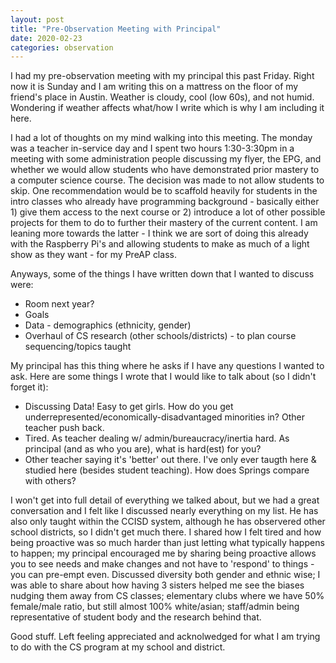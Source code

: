 ```yaml
---
layout: post
title: "Pre-Observation Meeting with Principal"
date: 2020-02-23
categories: observation
---
```


I had my pre-observation meeting with my principal this past Friday. Right now it is Sunday and I am writing this on a mattress on the floor of my friend's place in Austin. Weather is cloudy, cool (low 60s), and not humid. Wondering if weather affects what/how I write which is why I am including it here.

I had a lot of thoughts on my mind walking into this meeting. The monday was a teacher in-service day and I spent two hours 1:30-3:30pm in a meeting with some administration people discussing my flyer, the EPG, and whether we would allow students who have demonstrated prior mastery to a computer science course. The decision was made to not allow students to skip. One recommendation would be to scaffold heavily for students in the intro classes who already have programming background - basically either 1) give them access to the next course or 2) introduce a lot of other possible projects for them to do to further their mastery of the current content. I am leaning more towards the latter - I think we are sort of doing this already with the Raspberry Pi's and allowing students to make as much of a light show as they want - for my PreAP class. 

Anyways, some of the things I have written down that I wanted to discuss were:
- Room next year?
- Goals
- Data - demographics (ethnicity, gender)
- Overhaul of CS research (other schools/districts) - to plan course sequencing/topics taught

My principal has this thing where he asks if I have any questions I wanted to ask. Here are some things I wrote that I would like to talk about (so I didn't forget it):
- Discussing Data! Easy to get girls. How do you get underrepresented/economically-disadvantaged minorities in? Other teacher push back.
- Tired. As teacher dealing w/ admin/bureaucracy/inertia hard. As principal (and as who you are), what is hard(est) for you?
- Other teacher saying it's 'better' out there. I've only ever taugth here & studied here (besides student teaching). How does Springs compare with others?

I won't get into full detail of everything we talked about, but we had a great conversation and I felt like I discussed nearly everything on my list. He has also only taught within the CCISD system, although he has observered other school districts, so I didn't get much there. I shared how I felt tired and how being proactive was so much harder than just letting what typically happens to happen; my principal encouraged me by sharing being proactive allows you to see needs and make changes and not have to 'respond' to things - you can pre-empt even. Discussed diversity both gender and ethnic wise; I was able to share about how having 3 sisters helped me see the biases nudging them away from CS classes; elementary clubs where we have 50% female/male ratio, but still almost 100% white/asian; staff/admin being representative of student body and the research behind that. 

Good stuff. Left feeling appreciated and acknolwedged for what I am trying to do with the CS program at my school and district. 
